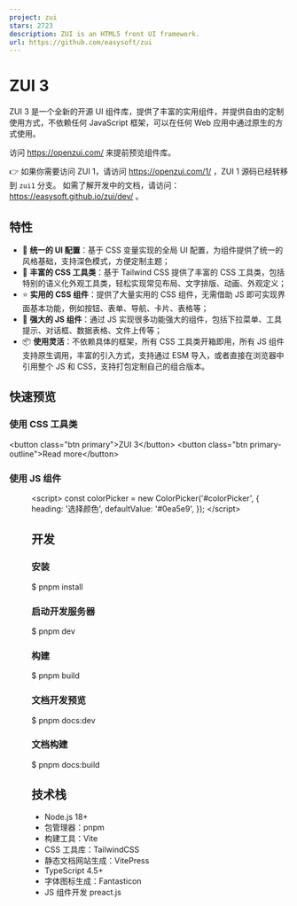```yaml
---
project: zui
stars: 2723
description: ZUI is an HTML5 front UI framework.
url: https://github.com/easysoft/zui
---
```


ZUI 3
=====

ZUI 3 是一个全新的开源 UI 组件库，提供了丰富的实用组件，并提供自由的定制使用方式，不依赖任何 JavaScript 框架，可以在任何 Web 应用中通过原生的方式使用。

访问 https://openzui.com/ 来提前预览组件库。

👉 如果你需要访问 ZUI 1，请访问 https://openzui.com/1/ ，ZUI 1 源码已经转移到 `zui1` 分支。 如需了解开发中的文档，请访问：https://easysoft.github.io/zui/dev/ 。

特性
--

-   📡 **统一的 UI 配置**：基于 CSS 变量实现的全局 UI 配置，为组件提供了统一的风格基础，支持深色模式，方便定制主题；
-   👔 **丰富的 CSS 工具类**：基于 Tailwind CSS 提供了丰富的 CSS 工具类，包括特别的语义化外观工具类，轻松实现常见布局、文字排版、动画、外观定义；
-   ⭐️ **实用的 CSS 组件**：提供了大量实用的 CSS 组件，无需借助 JS 即可实现界面基本功能，例如按钮、表单、导航、卡片、表格等；
-   💎 **强大的 JS 组件**：通过 JS 实现很多功能强大的组件，包括下拉菜单、工具提示、对话框、数据表格、文件上传等；
-   📦 **使用灵活**：不依赖具体的框架，所有 CSS 工具类开箱即用，所有 JS 组件支持原生调用，丰富的引入方式，支持通过 ESM 导入，或者直接在浏览器中引用整个 JS 和 CSS，支持打包定制自己的组合版本。

快速预览
----

### 使用 CSS 工具类

<button class\="btn primary"\>ZUI 3</button\>
<button class\="btn primary-outline"\>Read more</button\>

### 使用 JS 组件

<menu id\="colorPicker"\></menu\>

<script\>
const colorPicker \= new ColorPicker('#colorPicker', {
    heading: '选择颜色',
    defaultValue: '#0ea5e9',
});
</script\>

开发
--

### 安装

$ pnpm install

### 启动开发服务器

$ pnpm dev

### 构建

$ pnpm build

### 文档开发预览

$ pnpm docs:dev

### 文档构建

$ pnpm docs:build

技术栈
---

-   Node.js 18+
-   包管理器：pnpm
-   构建工具：Vite
-   CSS 工具库：TailwindCSS
-   静态文档网站生成：VitePress
-   TypeScript 4.5+
-   字体图标生成：Fantasticon
-   JS 组件开发 preact.js
